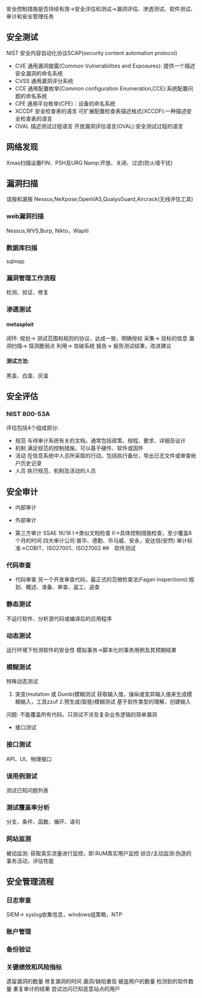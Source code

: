 


<!-- @import "[TOC]" {cmd="toc" depthFrom=1 depthTo=6 orderedList=false} -->



安全控制措施是否持续有效->安全评估和测试->漏洞评估、渗透测试、软件测试、审计和安全管理任务

## 安全测试
NIST 安全内容自动化协议SCAP(security content automation protocol)
- CVE
通用漏洞披露(Common Vulnerabilities and Exposures): 提供一个描述安全漏洞的命名系统
- CVSS
通用漏洞评分系统
- CCE
通用配置枚举(Common configuration Enumeration,CCE):系统配置问题的命名系统
- CPE 
通用平台枚举(CPE)：设备的命名系统
- XCCDF 安全检查表的语言
可扩展配置检查表描述格式(XCCDF):一种描述安全检查表的语言
- OVAL 描述测试过程语言
开放漏洞评估语言(OVAL):安全测试过程的语言

## 网络发现
Xmas扫描设置FIN、PSH及URG
Namp:开放、关闭、过滤(防火墙干扰)
## 漏洞扫描
误报和漏报
Nessus,NeXpose,OpenVAS,QualysGuard,Aircrack(无线评估工具)
### web漏洞扫描
Nessus,WVS,Burp, Nikto，Wapiti
### 数据库扫描
sqlmap

### 漏洞管理工作流程
检测、验证、修复

### 渗透测试
#### metasploit 
闭环:
规划-> 测试范围和规则的协议，达成一致，明确授权
采集-> 目标的信息
漏洞扫描-> 探测脆弱点
利用-> 攻破系统
报告-> 报告测试结果，改进建议

#### 测试方法:
黑盒、白盒、灰盒

## 安全评估
### NIST 800-53A
评估包括4个组成部分:
- 规范 
与待审计系统有关的文档。通常包括政策、规程、要求、详细及设计
- 机制
满足规范的控制措施，可以基于硬件、软件或固件
- 活动
在信息系统中人员所采取的行动，包括执行备份，导出日志文件或审查账户历史记录
- 人员
执行规范、机制及活动的人员


## 安全审计
- 内部审计

- 外部审计

- 第三方审计
SSAE 16/18
I->类似文档检查
II->具体控制措施检查，至少覆盖6个月的时间
四大审计公司:普华、德勤、毕马威、安永，安达信(安然)
审计标准->COBIT、ISO27001、ISO27002
##　软件测试
### 代码审查
- 代码审查
另一个开发审查代码，最正式的范根检查法(Fagan inspections):规划、概述、准备、审查、返工、追查

### 静态测试
不运行软件、分析源代码或编译后的应用程序

### 动态测试
运行环境下检测软件的安全性
模拟事务->脚本化的事务用例及其预期结果

### 模糊测试
特殊动态测试
1. 突变(mutation 或 Dumb)模糊测试
获取输入值，操纵或变异输入值来生成模糊输入，工具zzuf
2.预生成(智能)模糊测试
基于软件类型的理解，创建输入

问题:
不能覆盖所有代码，只测试不涉及复杂业务逻辑的简单漏洞
- 接口测试
### 接口测试
API、UI、物理接口

### 误用例测试
测试已知问题列表

### 测试覆盖率分析
分支、条件、函数、循环、语句

### 网站监测
被动监测: 获取真实流量进行监控，即:RUM真实用户监控
综合/主动监测:伪造的事务活动，评估性能


## 安全管理流程
### 日志审查
SIEM-> syslog收集信息，windows组策略，NTP
### 账户管理
### 备份验证
### 关键绩效和风险指标
遗留漏洞的数量
修复漏洞的时间
漏洞/缺陷重现
被盗用户的数量
检测到的软件数量
重复审计的结果
尝试访问已知恶意站点的用户

